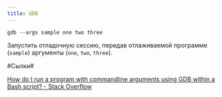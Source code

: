 ```yaml
---
title: GDB
---
```


````
gdb --args sample one two three
````

Запустить отладочную сессию, передав отлаживаемой программе (`sample`) аргументы (`one`, `two`, `three`).

#Сылки#

[How do I run a program with commandline arguments using GDB within a Bash script? - Stack Overflow][0]

[0]: https://stackoverflow.com/questions/6121094/how-do-i-run-a-program-with-commandline-arguments-using-gdb-within-a-bash-script

<!-- vim: set textwidth=80 colorcolumn=80: -->
